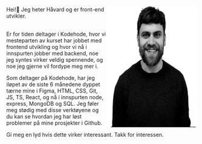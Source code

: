 <img align='right' src="portraitSliced-removebg-preview.png" width="240" height="320">
Hei!👋 Jeg heter Håvard og er front-end utvikler.
<p>
 <br>
Er for tiden deltager i Kodehode, hvor vi mesteparten av kurset har jobbet med frontend utvikling og hvor vi nå i innspurten jobber med backend, noe jeg syntes virker veldig spennende, og noe jeg gjerne vil fordype meg mer i.

Som deltager på Kodehode, har jeg iløpet av de siste 6 månedene dyppet tærne mine i Figma, HTML, CSS, Git, JS, TS, React, og nå i innspurten node, express, MongoDB og SQL. Jeg føler meg stødig med disse verktøyene og du kan se hvordan jeg har løst problemer på mine prosjekter i Github.

Gi meg en lyd hvis dette virker interessant. Takk for interessen.
 </p>
<!--
**havardekodehode/havardekodehode** is a ✨ _special_ ✨ repository because its `README.md` (this file) appears on your GitHub profile.

  <p>
    🔭 Jobber for tiden med en full-stack app i node.js hvor du får film/serie anbefalinger<br>
    🌱 Fordyper meg i  Node.js, Express, MongoDB for tiden<br>
    💬 &!^~ google, ask me<br>
    📫 How to reach me: <a href="mailto:havardeinarsen@gmail.com">havardeinarsen@gmail.com</a>
  </p>

Here are some ideas to get you started:

- 🔭 I’m currently working on a full stack application, to use my newly aquired skills
- 🌱 I’m currently learning Node.js, express, mongodb atm.
- 👯 I’m looking to collaborate on rad projects😎
- 🤔 I’m looking for help with alot while i manouver the storm of bugs i encounter
- 💬 Ask me about flex 💪
- 📫 How to reach me: havardeinarsen@gmail.com
- ⚡ Fun fact: I often have nightmares about public static void main(string args[])

 ![](portrait.webp)
-->
